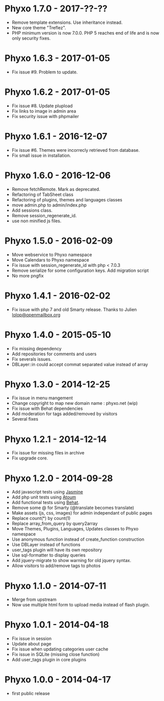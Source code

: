 Phyxo 1.7.0 - 2017-??-??
========================
* Remove template extensions. Use inheritance instead.
* New core theme "Treflez".
* PHP minimum version is now 7.0.0. PHP 5 reaches end of life and is now only security fixes.

Phyxo 1.6.3 - 2017-01-05
========================
* Fix issue #9. Problem to update.

Phyxo 1.6.2 - 2017-01-05
========================
* Fix issue #8. Update plupload
* Fix links to image in admin area
* Fix security issue with phpmailer

Phyxo 1.6.1 - 2016-12-07
========================
* Fix issue #6. Themes were incorrecly retrieved from database.
* Fix small issue in installation.

Phyxo 1.6.0 - 2016-12-06
========================
* Remove fetchRemote. Mark as deprecated.
* Refactoring of TabSheet class
* Refactoring of plugins, themes and languages classes
* move admin.php to admin/index.php
* Add sessions class.
* Remove session_regenerate_id.
* use non minified js files.

Phyxo 1.5.0 - 2016-02-09
========================
* Move webservice to Phyxo namespace
* Move Calendars to Phyxo namespace
* Fix issue with session_regenerate_id with php < 7.0.3
* Remove serialize for some configuration keys. Add migration script
* No more pngfix

Phyxo 1.4.1 - 2016-02-02
========================
* Fix issue with php 7 and old Smarty release.
  Thanks to Julien <lolop@openmailbox.org>

Phyxo 1.4.0 - 2015-05-10
========================
* Fix missing dependency
* Add repositories for comments and users
* Fix severals issues.
* DBLayer::in could accept commat separated value instead of array

Phyxo 1.3.0 - 2014-12-25
========================
* Fix issue in menu mangement
* Change copyright to map new domain name : phyxo.net (wip)
* Fix issue with Behat dependencies
* Add moderation for tags added/removed by visitors
* Several fixes

Phyxo 1.2.1 - 2014-12-14
========================
* Fix issue for missing files in archive
* Fix upgrade core.

Phyxo 1.2.0 - 2014-09-28
========================
* Add javascript tests using [Jasmine](http://jasmine.github.io/)
* Add php unit tests using [Atoum](http://atoum.org/)
* Add functional tests using [Behat](http://www.behat.org).
* Remove some @ for Smarty (@translate becomes translate)
* Make assets (js, css, images) for admin independant of public pages
* Replace count(*) by count(1)
* Replace array_from_query by query2array
* Move Themes, Plugins, Languages, Updates classes to Phyxo namespace
* Use anonymous function instead of create_function construction
* Use DBLayer instead of functions
* user_tags plugin will have its own repository
* Use sql-formatter to display queries
* Add jquery-migrate to show warning for old jquery syntax.
* Allow visitors to add/remove tags to photos

Phyxo 1.1.0 - 2014-07-11
========================
* Merge from upstream
* Now use multiple html form to upload media instead of flash plugin.

Phyxo 1.0.1 - 2014-04-18
========================
* Fix issue in session
* Update about page
* Fix issue when updating categories user cache
* Fix issue in SQLite (missing close function)
* Add user_tags plugin in core plugins

Phyxo 1.0.0 - 2014-04-17
========================
* first public release
